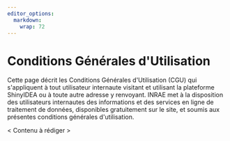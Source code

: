 ```yaml
---
editor_options: 
  markdown: 
    wrap: 72
---
```


# Conditions Générales d'Utilisation

Cette page décrit les Conditions Générales d'Utilisation (CGU) qui
s'appliquent à tout utilisateur internaute visitant et utilisant la
plateforme ShinyIDEA ou à toute autre adresse y renvoyant. INRAE met à
la disposition des utilisateurs internautes des informations et des
services en ligne de traitement de données, disponibles gratuitement sur
le site, et soumis aux présentes conditions générales d'utilisation.

< Contenu à rédiger >
